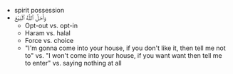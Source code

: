 - spirit possession
- وَأَحَلَّ ٱللَّهُ ٱلْبَيْعَ
    - Opt-out vs. opt-in
    - Haram vs. halal
    - Force vs. choice
    - "I'm gonna come into your house, if you don't like it, then tell me not to" vs. "I won't come into your house, if you want want then tell me to enter" vs. saying nothing at all
